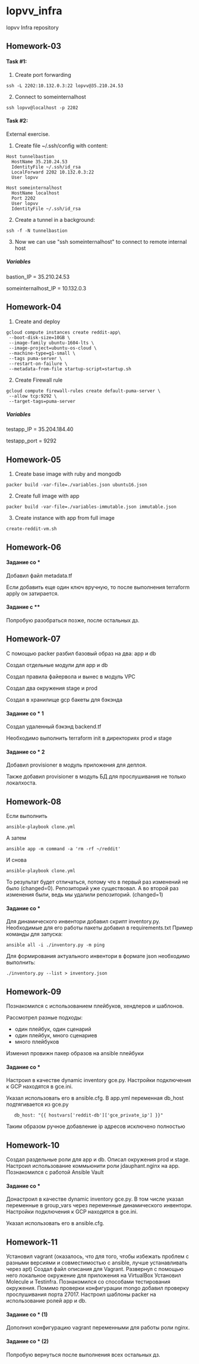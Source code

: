 # lopvv_infra
lopvv Infra repository

## Homework-03
#### Task \#1:
1. Create port forwarding
```
ssh -L 2202:10.132.0.3:22 lopvv@35.210.24.53
```
2. Connect to someinternalhost
```
ssh lopvv@localhost -p 2202
```

#### Task \#2:
External exercise.
1. Create file ~/.ssh/config with content:
```
Host tunnelbastion
  HostName 35.210.24.53
  IdentityFile ~/.ssh/id_rsa
  LocalForward 2202 10.132.0.3:22
  User lopvv

Host someinternalhost
  HostName localhost
  Port 2202
  User lopvv
  IdentityFile ~/.ssh/id_rsa
```
2. Create a tunnel in a background:
```
ssh -f -N tunnelbastion
```
3. Now we can use "ssh someinternalhost" to connect to remote internal host

##### Variables
bastion_IP = 35.210.24.53

someinternalhost_IP = 10.132.0.3


## Homework-04


1. Create and deploy
```
gcloud compute instances create reddit-app\
 --boot-disk-size=10GB \
 --image-family ubuntu-1604-lts \
 --image-project=ubuntu-os-cloud \
 --machine-type=g1-small \
 --tags puma-server \
 --restart-on-failure \
 --metadata-from-file startup-script=startup.sh
```

2. Create Firewall rule
```
gcloud compute firewall-rules create default-puma-server \
 --allow tcp:9292 \
 --target-tags=puma-server
 ```

 ##### Variables

 testapp_IP = 35.204.184.40

 testapp_port = 9292
## Homework-05
1. Create base image with ruby and mongodb
```
packer build -var-file=./variables.json ubuntu16.json
```
2. Create full image with app
```
packer build -var-file=./variables-immutable.json immutable.json
```
3. Create instance with app from full image
```
create-reddit-vm.sh
```

## Homework-06
#### Задание со \*
Добавил файл metadata.tf

Если добавить еще один ключ вручную, то после выполнения terraform apply он затирается.


#### Задание с \*\*
Попробую разобраться позже, после остальных дз.


## Homework-07
С помощью packer разбил базовый образ на два: app и db

Создал отдельные модули для app и db

Создал правила файервола и вынес в модуль VPC

Создал два окружения stage и prod

Создал в хранилище gcp бакеты для бэкэнда


#### Задание со \* 1

Создал удаленный бэкэнд backend.tf

Необходимо выполнить terraform init в директориях prod и stage

#### Задание со \* 2

Добавил provisioner в модуль приложения для деплоя.

Также добавил provisioner в модуль БД для прослушивания не только локалхоста.


## Homework-08
Если выполнить

```
ansible-playbook clone.yml
```
А затем
```
ansible app -m command -a 'rm -rf ~/reddit'
```
И снова
```
ansible-playbook clone.yml
```
То результат будет отличаться, потому что в первый раз изменений не было (changed=0). Репозиторий уже существовал.
А во второй раз изменения были, ведь мы удалили репозиторий. (changed=1)


#### Задание со \*
Для динамического инвентори добавил скрипт inventory.py. Необходимые для его работы пакеты добавил в requirements.txt
Пример команды для запуска:
```
ansible all -i ./inventory.py -m ping
```

Для формирования актуального инвентори в формате json необходимо выполнить:
```
./inventory.py --list > inventory.json
```

## Homework-09
Познакомился с использованием плейбуков, хендлеров и шаблонов.

Рассмотрел разные подходы:
- один плейбук, один сценарий
- один плейбук, много сценариев
- много плейбуков

Изменил провижн пакер образов на ansible плейбуки

#### Задание со \*

Настроил в качестве dynamic inventory gce.py.
Настройки подключения к GCP находятся в gce.ini.

Указал использовать его в ansible.cfg.
В app.yml переменная db_host подтягивается из gce.py
```
   db_host: "{{ hostvars['reddit-db']['gce_private_ip'] }}"
```
Таким образом ручное добавление ip адресов исключено полностью


## Homework-10
Создал раздельные роли для app и db.
Описал окружения prod и stage.
Настроил использование коммьюнити роли jdauphant.nginx на app.
Познакомился с работой Ansible Vault

#### Задание со \*

Донастроил в качестве dynamic inventory gce.py.
В том числе указал переменные в group_vars через переменные динамического инвентори.
Настройки подключения к GCP находятся в gce.ini.

Указал использовать его в ansible.cfg.

## Homework-11
Установил vagrant (оказалось, что для того, чтобы избежать проблем с разными версиями и совместимостью с ansible, лучше устанавливать через apt)
Создал файл описания для Vagrant.
Развернул с помощью него локальное окружение для приложения на VirtualBox
Установил Molecule и Testinfra.
Познакомился со способами тестирования окружения. Помимо проверки конфигурации mongo добавил проверку прослушивания порта 27017.
Настроил шаблоны packer на использование ролей app и db.

#### Задание со \* (1)
Дополнил конфигурацию vagrant переменными для работы роли nginx.

#### Задание со \* (2)
Попробую вернуться после выполнения всех остальных дз.
